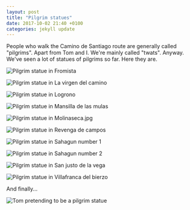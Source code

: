 ```yaml
---
layout: post
title: "Pilgrim statues"
date: 2017-10-02 21:40 +0100
categories: jekyll update
---
```


People who walk the Camino de Santiago route are generally called "pilgrims". Apart from Tom and I. We're mainly called "twats". Anyway. We've seen a lot of statues of pilgrims so far. Here they are.

![Pilgrim statue in Fromista](https://github.com/tombye/trexit/raw/gh-pages/assets/images/pilgrim-statue-in-fromista.jpg)

![Pilgrim statue in La virgen del camino](https://github.com/tombye/trexit/raw/gh-pages/assets/images/pilgrim-statue-in-la-virgen-del-camino.jpg)

![Pilgrim statue in Logrono](https://github.com/tombye/trexit/raw/gh-pages/assets/images/pilgrim-statue-in-logrono.jpg)

![Pilgrim statue in Mansilla de las mulas](https://github.com/tombye/trexit/raw/gh-pages/assets/images/pilgrim-statue-in-mansilla-de-las-mulas.jpg)

![Pilgrim statue in Molinaseca.jpg](https://github.com/tombye/trexit/raw/gh-pages/assets/images/pilgrim-statue-in-molinaseca.jpg)

![Pilgrim statue in Revenga de campos](https://github.com/tombye/trexit/raw/gh-pages/assets/images/pilgrim-statue-in-revenga-de-campos.jpg)

![Pilgrim statue in Sahagun number 1](https://github.com/tombye/trexit/raw/gh-pages/assets/images/pilgrim-statue-in-sahagun-2.jpg)

![Pilgrim statue in Sahagun number 2](https://github.com/tombye/trexit/raw/gh-pages/assets/images/pilgrim-statue-in-sahagun.jpg)

![Pilgrim statue in San justo de la vega](https://github.com/tombye/trexit/raw/gh-pages/assets/images/pilgrim-statue-in-san-justo-de-la-vega.jpg)

![Pilgrim statue in Villafranca del bierzo](https://github.com/tombye/trexit/raw/gh-pages/assets/images/pilgrim-statue-in-villafranca-del-bierzo.jpg)

And finally...

![Tom pretending to be a pilgrim statue](https://github.com/tombye/trexit/raw/gh-pages/assets/images/pilgrim-tom.jpg)
